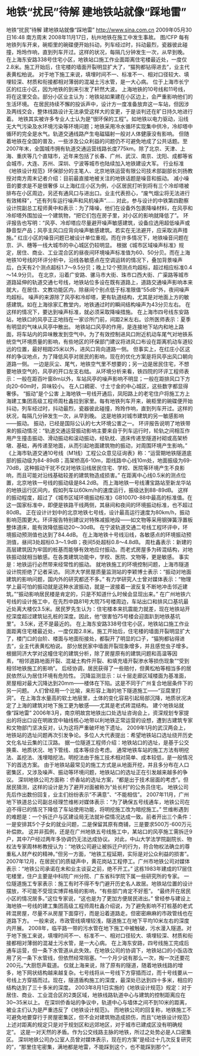 # 地铁“扰民”待解 建地铁站就像“踩地雷”

地铁“扰民”待解 建地铁站就像“踩地雷”
http://www.sina.com.cn  2009年05月30日16:48  南方周末
2008年11月17日，杭州地铁在施工中发生事故。 图/CFP
每有地铁列车开来，碗柜里的碗碟便开始抖动，列车经过时，抖动最烈，瓷器彼此碰撞，玲玲作响，直到列车开过。这样的状况，每隔几分钟发生一次，从早到晚。
在上海东安路338号住宅小区，地铁站口施工作业面距离住宅楼最近处，一度仅2.8米。施工开始后，住宅楼的墙面开裂明显扩大了，“猫狗都钻得进去”，业主代表黄松柏说。
对于地下施工来说，填埋时间不一、标准不一、相对口径较大、填埋较深、材质和衔接都相对薄弱的混凝土污水管，是一大心病。
位于上海市长宁区的红庄小区，因为地铁的到来引发了轩然大波。
上海地铁的10号线和11号线，将在这里交会。部分小区业主认为：地铁站如果建在小区边上，会严重影响他们的生活环境。
在居民持续不懈的投诉声中，设计方一度准备放弃这一车站，但因涉及两线交会，整体线路设计无法承受这样大的变更，于是谈判还在旷日持久地进行着。
地铁其实被许多专业人士认为是“很环保的工程”。如地铁以电力驱动，沿线无大气污染及水环境污染等环境问题；地铁采用冷水循环实现集中供冷，冷却塔中循环的完全是水气。轨道交通线路产生电磁辐射一般对人体健康没有影响。
但随着地铁在全国的普及，一些涉及公众利益的问题仍不可避免地成了公共话题。至2007年末，全国城市拥有轨道交通运营线路长度775km。除了北京、天津、上海、重庆等几个直辖市，近年来包括了长春、广州、武汉、南京、沈阳、成都等省会城市，大连、苏州、深圳、宁波等城市也陆续加入地铁建设大军。
行业标准《地铁设计规范》环保部分的主笔人、北京地铁运营有限公司技术部副部长刘扬教授对南方周末记者介绍：目前最直接地被关注的地铁话题是噪音和振动。
减小噪音的要求是不是很奢侈
以上海红庄小区为例，小区居民打听到将有三个冷却塔被排布在小区周边，另还有通风口与进出口。业主代表担心，“废气烟尘将无法进行有效稀释”，“还有列车运行噪声和风机噪声”……
对此，参与设计的中铁第四勘察设计院副总工程师黄中和表示：为了降噪，他们在设备外包裹降噪材料，在风亭和冷却塔外围加设一个建筑物，“把它们包在房子里，对小区的影响就降低了”。
环评报告也写明：“风亭、冷却塔应尽量避开噪声敏感建筑，设备应选用超低噪声或静音型产品；风亭主风口应背向噪声敏感建筑。若实在无法避开，应采取消声措施。”
红庄小区的噪音问题已被设计单位重视。而在许多情况下，地铁噪音问题在京、沪、穗等一线大城市的中心城区仍较明显。
根据《城市区域噪声标准》规定，居住、商业、工业混合区的昼夜间环境噪声标准值为60、50分贝。而在上海地铁10号线的环评分析中，沿线各敏感点在空调运转的情况下，叠加背景噪声后，白天有2个测点超标1.7～9.5分贝；晚上12个预测点均超标，超过相应标准0.4～14.9分贝。
在北京，沿着广安路、骡马市大街、珠市口西大街、广渠路等城市道路延伸的轨道交通七号线，地铁站位多设在既有道路上，道路交通噪声影响本来就大，在居住、文教功能区内，除昼间个别点低于标准限值“55dB”外，夜间噪声均超标。
噪声的来源除了风亭和冷却塔，更有轨道结构，尤其是对地面上方的敏感建筑。如在上海徐家汇教堂内，地铁通过时的瞬间结构噪声为43分贝左右。
在这样的情况下，要达到噪声标准，就必须采取降噪措施。
在上海市四号线东安路站，地铁口的风亭正正地挡在一家诊所门前，间距2米左右。诊所医师表示：夏季有明显的气味从风亭中散出。
地铁站口风亭的作用，是连接地下站内和地上路面，将车站内的异味散发到空气中。为了有效控制进风口附近机动车尾气对地铁系统空气环境质量的影响，有些地区的环保部门建议将进风口布设在距离机动车道较远的位置，最好相距25米以外，进风口背向道路一侧。
但事实上，在红庄小区这样的争议地点，为了降低风亭对居民的影响，现在的优化方案是将风亭出风口朝向道路一侧。
一边是灰尘、尾气，地铁空气里不想要的；另一边是居民住宅，不想要地铁空气的，风亭的开口左支右绌。
从环境分析来看，铁四院的环评工程师表示：一般在距百叶窗8m以外，车站风亭的噪声影响不明显；一般在距排风口下方向20-60m时，异味较小。
在人口稠密、寸土寸金的中心城区，这些数字都显得奢侈。
“振动”是个公害
上海地铁一号线开通后，凤阳路上的老宅住户将施工方上海建工集团高级工程师周杜鑫拉到家里。每有地铁列车开来，碗柜里的碗碟便开始抖动，列车经过时，抖动最烈，瓷器彼此碰撞，玲玲作响，直到列车开过。这样的状况，每隔几分钟发生一次，从早到晚。
这是地铁对城市建筑的另一敏感影响——振动。
振动，已经是国际公认的七大环境公害之一。
环评报告说明了地铁带来的振动情况：“轨道交通运营振动影响主要来自于列车运行时，轮轨之间相互作用产生撞击振动、滑动振动和滚动振动，经轨枕、道床传递至隧道衬砌或高架桥墩、基础，再传递至地面，从而引起地面建筑物的振动，对周围环境产生影响。”
《上海市轨道交通10号线（M1线）工程公众意见征询表》称：“运营期地铁隧道底部的振动级为84-89dB；高架桥高6-10m，距线路中心线10m处，地面振级为69-70dB，这种振动干扰不仅对地铁沿线居民住宅、学校、医院等环境产生不良影响，而且可能对沿线基础较差的建筑物造成损害。”
在距离中心线0.5米的测点位置，北京地铁一号线的振动级是84.2dB。
而上海地铁一号线漕宝路站至新龙华站的地铁运行区间内，假如列车以60km/h的速度运行，振级达到88-89dB。
这样的振动程度，超过了《城市区域环境振动标准》GB10070-88中最高的标准值。在这一国家标准中，即便是铁路干线两侧，其昼间和夜间的环境振动标准，也不超过80dB。
正在设计计划中的北京地铁七号线，设计最高运行速度为80km/h，振动影响范围更大。环评报告特别建议对特殊减振地段——如文物等采用钢弹簧浮置板整体道床，能有效降低振动20～30dB。
在宁波轨道交通二号线工程环评中，环境振动预测值也达到了84.4dB。
在上海地铁十号线沿线，各敏感点的环境振动预测值，昼间3处超标0.3～1.9dB；夜间5处超标0.8～4.8dB。
周杜鑫表示：新建的高层建筑因为牢固的桩基而能够有效地应付振动。而老式房屋多为砖混结构，对地铁振动就相当敏感。在各类建筑功能中，学校、医院、文物等，更是敏感。
事实是：地铁运行必然带来经常性的振动。
就地铁施工的环境控制问题，上海市隧道设计院拒绝了记者采访。
同济大学房屋质量监测站的李颖博士表示：“振动对地面建筑的影响问题，国内外的研究都还不多。”
有力学研究人士曾对媒体表示：“物理学上最可怕的振动就是这种水波振动，就是一波接着一波反复不断地冲击邻近建筑。”“振动影响居民楼是肯定的，只是不知道什么时候会显现出来。”
在广州地铁六号线的设计施工中，在先烈中路81号大院75号楼周边，车站出口和排风口基坑最近处离大楼仅3.5米。居民罗先生认为：住宅楼本来抗震能力就差，现在地铁站开挖深度超过建筑钻孔桩的深度。因此，他“很害怕75号楼会迎面趴到地铁基坑里”。
3.5米，还不是最近的。
在上海东安路338号住宅小区，地铁站口施工作业面距离住宅楼最近处，一度仅距2.8米。施工开始后，住宅楼的墙面开裂明显扩大了，楼门口的台阶、楼面与地面衔接处，都裂开了明显的口子，“猫狗都钻得进去”，业主代表黄松柏说。
部分居民家中墙面开裂现象增多，并且感觉虫子增多。
根据同济大学对这幢住宅的建筑分析，除了房屋原有的建筑问题和高温等因素，“相邻道路地面开裂、混凝土构件开裂、和填充墙开裂渗水等损伤现象”“受到相邻地铁施工的影响”。
后经协调，居民获得了一些赔付，但黄松柏等相当多的居民依然认为居住环境有危险性。
沉降监测显示：以十层走廊区域楼面为基准面，房屋相对最大沉降达到20mm——楼体在下陷。这是不同于广州复合地层条件下的另一问题。
人们曾经用一个比喻，来形容上海的地下隧道施工——“豆腐里打洞”。
在上海含水量高的软土地层里，土体的变化容易引起局部沉降，地质状况决定了上海的建筑对地下施工更为敏感——尤其是老式砖混结构。
建个地铁站就像“踩地雷”
2006年3月，南京明故宫地铁出口处选址咨询会上，资深规划专家提出的将出口设在明故宫中轴线核心地带以利地铁正常运营的设想，遭到古建筑专家和文物部门坚决反对，认为这将严重破坏地下遗址。
2009年1月的武汉两会上，地铁站的选址问题再次引发争论。多位人大代表提出：希望地铁站口选址绕开历史文化名址云集的江汉路。
据一位隧道工程师介绍：地铁站口的选址，是基于公交换乘、地质状况、地下管线、成本等综合考虑。
通常地铁车站的施工方法有明挖法、盖挖法、浅埋暗挖法。明挖法由于施工技术相对简单、成本较低，是一般情况下的首选方案。
由于地铁站最常见的施工方式是从地面开挖，并且多分布在人口密集区，又涉及噪声、振动等环境问题，地铁站口的选址正在引发越来越多的争议。
深圳地铁公司方面称：侨香站的选址方案，“都是出于技术层面的考虑”。但居民猜测，这样的设计是为了避开对面被称为“处长村”的公务员住宅。
地铁公司先后作出数份回复，业主们纷纷表示“不满意”、“不能相信”。
2007年11月，广州地下铁道总公司副总经理竺维彬对媒体表示：“为了确保五号线通车，地铁公司在迫不得已的情况下降低了车站使用功能，将明挖施工改为暗挖施工。”
竺维彬遇到的难题是：一个拆迁户与区建设局无法就补偿情况达成一致。前者开出三个条件：一是安排其5个子女的就业问题，二是保留其原有商铺，三是要求500万-600万元补偿款。
这并非孤例，还是在广州地铁五号线施工中，某站口的风亭施工需拆迁9户，其中7户经过两年多协调仍无法达成协议。
对此，中山大学法学院副院长、物权法专家周林彬教授认为：“地铁公司避让被拆迁户的行为，符合物权法确立的尊重私人财产权的精神。”但另一方面，“地铁工程延期，实际是对公众利益的损害”。
2007年12月，在居民们的质疑声中，黄花岗站工程停工。广州市地铁公司对媒体表示：“地铁公司承诺在未和业主谈妥之前，绝不开工。”
这栋1983年建成的17层住宅楼里，住户主要是中科院广州分院、广东省科学院下属一些研究所的专家。
一位隧道施工专家表示：施工有时不得不专门避开历史名人故居。地铁站位置的设计摆放，不可能不受现实博弈格局的影响，“有些部门肯定不好惹”。
“最终开在居民小区的情况居多。”这位专家说，“这也是为了更加方便居民进出。”
曾经参与建设上海地铁一号线的建工集团高级工程师周杜鑫介绍说，为了避免影响不打桩基的老式砖混房屋，尽量不从房屋下面穿行，而是沿着道路走。但密密麻麻的市政管线也在道路下方。
一般来说，市政管线填埋较浅，隧道施工在地下平均10米左右的深度内开展。
2008年，临平路一带的污水管在地下施工中被触破，污水漫入隧道。对于地下施工来说，填埋时间不一、标准不一、相对口径较大、填埋较深、材质和衔接都相对薄弱的混凝土污水管，是一大心病。
在上海东安路，四号线施工完成后通车运营，但一条下水管道从此失效。在地铁公司的协调下，地铁站口的小饭店改用了另一条下水管线，但依然经常阻塞。“一个月少说有那么一次，掏一次还要花200元。”大厨怨声载道。
仅就上海来说，除了原有的隧道，随着地铁线路的增多，地下网状结构越来越复杂。七号线将从一号线下方穿插而过，而十号线要从一号线上方穿插而过。现在，隧道盾构施工的深度，最深处已达到四十多米，相应的结构达到了三十多米的深度。
2003年8月1日实施的《地铁设计规范》规定：对于居住、商业、工业混合区的2类区域，地铁线路轨道中心与建筑的控制距离应在30~35米以上。
在深圳侨香站的争议中，轨道中心与墙体之间不到10米的距离，被业主们认为是严重违反了《地铁设计规范》。
而地铁公司的回复称，地铁施工不可避免地要穿行于房屋密集区，但不会对建筑物造成损伤，而且“《地铁设计规范》上述对距离的规定只是对于规划区和远郊地区，对于城市已建成区没有明确规定”。
这是一对天然的矛盾。作为公交线路主脉的地铁，所过之处势必是人口密集区。
深圳地铁公司办公室人员曾对媒体表示，现在的方案“是经过十几次反复研究的”，“那里住宅密集，满地都是地雷，不能踩到这个，也不能踩到那个”。

